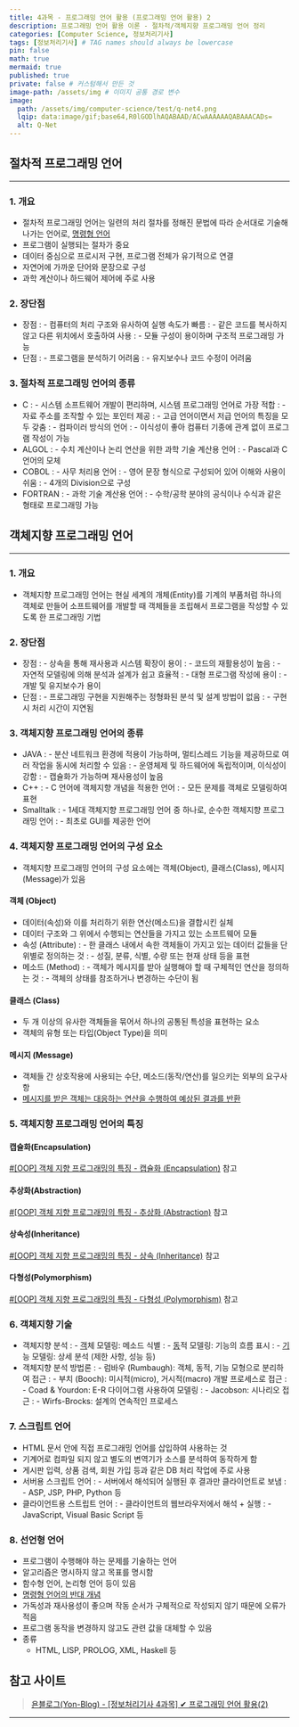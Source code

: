 ```yaml
---
title: 4과목 - 프로그래밍 언어 활용 (프로그래밍 언어 활용) 2
description: 프로그래밍 언어 활용 이론 - 절차적/객체지향 프로그래밍 언어 정리
categories: [Computer Science, 정보처리기사]
tags: [정보처리기사] # TAG names should always be lowercase
pin: false
math: true
mermaid: true
published: true
private: false # 커스텀해서 만든 것
image-path: /assets/img # 이미지 공통 경로 변수
image:
  path: /assets/img/computer-science/test/q-net4.png
  lqip: data:image/gif;base64,R0lGODlhAQABAAD/ACwAAAAAAQABAAACADs=
  alt: Q-Net
---
```


## 절차적 프로그래밍 언어

---

### 1. 개요

- 절차적 프로그래밍 언어는 일련의 처리 절차를 정해진 문법에 따라 순서대로 기술해 나가는 언어로, <ins>명령형 언어</ins>
- 프로그램이 실행되는 절차가 중요
- 데이터 중심으로 프로시저 구현, 프로그램 전체가 유기적으로 연결
- 자연어에 가까운 단어와 문장으로 구성
- 과학 계산이나 하드웨어 제어에 주로 사용

### 2. 장단점

- 장점
  : - 컴퓨터의 처리 구조와 유사하여 실행 속도가 빠름
  : - 같은 코드를 복사하지 않고 다른 위치에서 호출하여 사용
  : - 모듈 구성이 용이하며 구조적 프로그래밍 가능
- 단점
  : - 프로그램을 분석하기 어려움
  : - 유지보수나 코드 수정이 어려움

### 3. 절차적 프로그래밍 언어의 종류

- C
  : - 시스템 소프트웨어 개발이 편리하며, 시스템 프로그래밍 언어로 가장 적합
  : - 자료 주소를 조작할 수 있는 포인터 제공
  : - 고급 언어이면서 저급 언어의 특징을 모두 갖춤
  : - 컴파이러 방식의 언어
  : - 이식성이 좋아 컴퓨터 기종에 관계 없이 프로그램 작성이 가능
- ALGOL
  : - 수치 계산이나 논리 연산을 위한 과학 기술 계산용 언어
  : - Pascal과 C 언어의 모체
- COBOL
  : - 사무 처리용 언어
  : - 영어 문장 형식으로 구성되어 있어 이해와 사용이 쉬움
  : - 4개의 Division으로 구성
- FORTRAN
  : - 과학 기술 계산용 언어
  : - 수학/공학 분야의 공식이나 수식과 같은 형태로 프로그래밍 가능

## 객체지향 프로그래밍 언어

---

### 1. 개요

- 객체지향 프로그래밍 언어는 현실 세계의 개체(Entity)를 기계의 부품처럼 하나의 객체로 만들어 소프트웨어를 개발할 때 객체들을 조립해서 프로그램을 작성할 수 있도록 한 프로그래밍 기법

### 2. 장단점

- 장점
  : - 상속을 통해 재사용과 시스템 확장이 용이
  : - 코드의 재활용성이 높음
  : - 자연적 모델링에 의해 분석과 설계가 쉽고 효율적
  : - 대형 프로그램 작성에 용이
  : - 개발 및 유지보수가 용이
- 단점
  : - 프로그래밍 구현을 지원해주는 정형화된 분석 및 설계 방법이 없음
  : - 구현 시 처리 시간이 지연됨

### 3. 객체지향 프로그래밍 언어의 종류

- JAVA
  : - 분산 네트워크 환경에 적용이 가능하며, 멀티스레드 기능을 제공하므로 여러 작업을 동시에 처리할 수 있음
  : - 운영체제 및 하드웨어에 독립적이며, 이식성이 강함
  : - 캡슐화가 가능하며 재사용성이 높음
- C++
  : - C 언어에 객체지향 개념을 적용한 언어
  : - 모든 문제를 객체로 모델링하여 표현
- Smalltalk
  : - 1세대 객체지향 프로그래밍 언어 중 하나로, 순수한 객체지향 프로그래밍 언어
  : - 최초로 GUI를 제공한 언어

### 4. 객체지향 프로그래밍 언어의 구성 요소

- 객체지향 프로그래밍 언어의 구성 요소에는 객체(Object), 클래스(Class), 메시지(Message)가 있음

#### 객체 (Object)

- 데이터(속성)와 이를 처리하기 위한 연산(메소드)을 결합시킨 실체
- 데이터 구조와 그 위에서 수행되는 연산들을 가지고 있는 소프트웨어 모듈
- 속성 (Attribute)
  : - 한 클래스 내에서 속한 객체들이 가지고 있는 데이터 값들을 단위별로 정의하는 것
  : - 성질, 분류, 식별, 수량 또는 현재 상태 등을 표현
- 메소드 (Method)
  : - 객체가 메시지를 받아 실행해야 할 때 구체적인 연산을 정의하는 것
  : - 객체의 상태를 참조하거나 변경하는 수단이 됨

#### 클래스 (Class)

- 두 개 이상의 유사한 객체들을 묶어서 하나의 공통된 특성을 표현하는 요소
- 객체의 유형 또는 타입(Object Type)을 의미

#### 메시지 (Message)

- 객체들 간 상호작용에 사용되는 수단, 메소드(동작/연산)를 일으키는 외부의 요구사항
- <ins>메시지를 받은 객체는 대응하는 연산을 수행하여 예상된 결과를 반환</ins>

### 5. 객체지향 프로그래밍 언어의 특징

#### 캡슐화(Encapsulation)

[#[OOP] 객체 지향 프로그래밍의 특징 - 캡슐화 (Encapsulation)][encapsulation] 참고

#### 추상화(Abstraction)

[#[OOP] 객체 지향 프로그래밍의 특징 - 추상화 (Abstraction)][abstraction] 참고

#### 상속성(Inheritance)

[#[OOP] 객체 지향 프로그래밍의 특징 - 상속 (Inheritance)][inheritance] 참고

#### 다형성(Polymorphism)

[#[OOP] 객체 지향 프로그래밍의 특징 - 다형성 (Polymorphism)][polymorphism] 참고

### 6. 객체지향 기술

- 객체지향 분석
  : - <ins>객</ins>체 모델링: 메소드 식별
  : - <ins>동</ins>적 모델링: 기능의 흐름 표시
  : - <ins>기</ins>능 모델링: 상세 분석 (제한 사항, 성능 등)
- 객체지향 분석 방법론
  : - 럼바우 (Rumbaugh): 객체, 동적, 기능 모형으로 분리하여 접근
  : - 부치 (Booch): 미시적(micro), 거시적(macro) 개발 프로세스로 접근
  : - Coad & Yourdon: E-R 다이어그램 사용하여 모델링
  : - Jacobson: 시나리오 접근
  : - Wirfs-Brocks: 설계의 연속적인 프로세스

### 7. 스크립트 언어

- HTML 문서 안에 직접 프로그래밍 언어를 삽입하여 사용하는 것
- 기계어로 컴파일 되지 않고 별도의 변역기가 소스를 분석하여 동작하게 함
- 게시판 입력, 상품 검색, 회원 가입 등과 같은 DB 처리 작업에 주로 사용
- 서버용 스크립트 언어
  : - 서버에서 해석되어 실행된 후 결과만 클라이언트로 보냄
  : - ASP, JSP, PHP, Python 등
- 클라이언트용 스트립트 언어
  : - 클라이언트의 웹브라우저에서 해석 + 실행
  : - JavaScript, Visual Basic Script 등

### 8. 선언형 언어

- 프로그램이 수행해야 하는 문제를 기술하는 언어
- 알고리즘은 명시하지 않고 목표를 명시함
- 함수형 언어, 논리형 언어 등이 있음
- <ins>명령형 언어의 반대 개념</ins>
- 가독성과 재사용성이 좋으며 작동 순서가 구체적으로 작성되지 않기 때문에 오류가 적음
- 프로그램 동작을 변경하지 않고도 관련 값을 대체할 수 있음
- 종류
  - HTML, LISP, PROLOG, XML, Haskell 등

## 참고 사이트

> [욘블로그(Yon-Blog) - [정보처리기사 4과목] ✔ 프로그래밍 언어 활용(2)][ref_site_2]

---

<!-- [^opp]: OBEX Push Profile, 블루투스 장치끼리 인증 없이 정보를 간편하게 교환할 수 있는 방식 -->

<!-- 이미지 -->

<!-- [encryption]: {{page.image-path}}/computer-science/test/encryption.png -->

<!-- 블로그 게시글 -->

[encapsulation]: {{site.url}}/posts/oop-encapsulation
[abstraction]: {{site.url}}/posts/oop-abstraction
[inheritance]: {{site.url}}/posts/oop-inheritance
[polymorphism]: {{site.url}}/posts/oop-polymorphism

<!-- 참고 사이트 -->

[ref_site_1]: https://baby-dev.tistory.com/entry/%EC%A0%95%EB%B3%B4%EC%B2%98%EB%A6%AC%EA%B8%B0%EC%82%AC-%ED%95%84%EA%B8%B0-%EA%B3%B5%EB%B6%80-4%EA%B3%BC%EB%AA%A9-%ED%94%84%EB%A1%9C%EA%B7%B8%EB%9E%98%EB%B0%8D-%EC%96%B8%EC%96%B4-%ED%99%9C%EC%9A%A9
[ref_site_2]: https://y-oni.tistory.com/203

